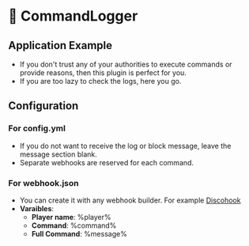 # 📜 CommandLogger 
## Application Example
- If you don't trust any of your authorities to execute commands or provide reasons, then this plugin is perfect for you.
- If you are too lazy to check the logs, here you go.
## Configuration
### For config.yml
- If you do not want to receive the log or block message, leave the message section blank.
- Separate webhooks are reserved for each command.
### For webhook.json
- You can create it with any webhook builder. For example [Discohook](https://discohook.org/)
- **Varaibles**:
  - **Player name**: %player%
  - **Command**: %command%
  - **Full Command**: %message%
